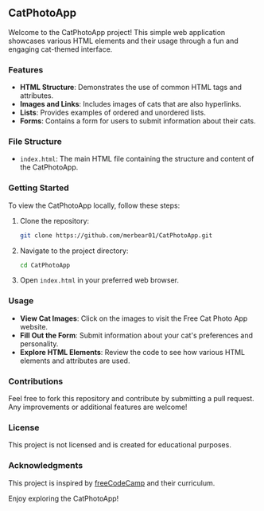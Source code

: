 ## CatPhotoApp

Welcome to the CatPhotoApp project! This simple web application showcases various HTML elements and their usage through a fun and engaging cat-themed interface.

### Features
- **HTML Structure**: Demonstrates the use of common HTML tags and attributes.
- **Images and Links**: Includes images of cats that are also hyperlinks.
- **Lists**: Provides examples of ordered and unordered lists.
- **Forms**: Contains a form for users to submit information about their cats.

### File Structure
- `index.html`: The main HTML file containing the structure and content of the CatPhotoApp.

### Getting Started
To view the CatPhotoApp locally, follow these steps:
1. Clone the repository:
   ```bash
   git clone https://github.com/merbear01/CatPhotoApp.git
   ```
2. Navigate to the project directory:
   ```bash
   cd CatPhotoApp
   ```
3. Open `index.html` in your preferred web browser.

### Usage
- **View Cat Images**: Click on the images to visit the Free Cat Photo App website.
- **Fill Out the Form**: Submit information about your cat's preferences and personality.
- **Explore HTML Elements**: Review the code to see how various HTML elements and attributes are used.

### Contributions
Feel free to fork this repository and contribute by submitting a pull request. Any improvements or additional features are welcome!

### License
This project is not licensed and is created for educational purposes.

### Acknowledgments
This project is inspired by [freeCodeCamp](https://www.freecodecamp.org) and their curriculum.

Enjoy exploring the CatPhotoApp!
